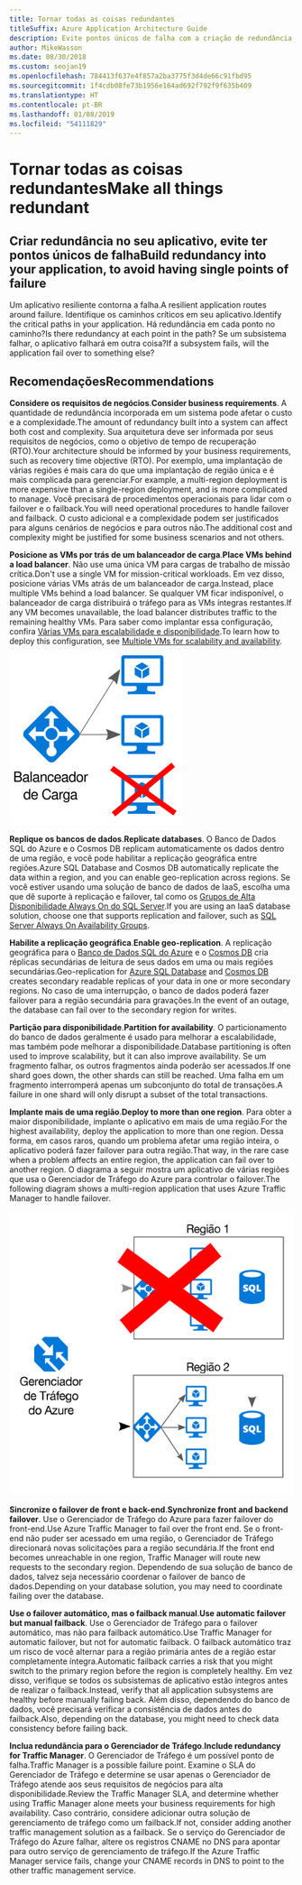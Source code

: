 ```yaml
---
title: Tornar todas as coisas redundantes
titleSuffix: Azure Application Architecture Guide
description: Evite pontos únicos de falha com a criação de redundância em seu aplicativo.
author: MikeWasson
ms.date: 08/30/2018
ms.custom: seojan19
ms.openlocfilehash: 784413f637e4f857a2ba3775f3d4de66c91fbd95
ms.sourcegitcommit: 1f4cdb08fe73b1956e164ad692f792f9f635b409
ms.translationtype: HT
ms.contentlocale: pt-BR
ms.lasthandoff: 01/08/2019
ms.locfileid: "54111829"
---
```

# <a name="make-all-things-redundant"></a><span data-ttu-id="852d2-103">Tornar todas as coisas redundantes</span><span class="sxs-lookup"><span data-stu-id="852d2-103">Make all things redundant</span></span>

## <a name="build-redundancy-into-your-application-to-avoid-having-single-points-of-failure"></a><span data-ttu-id="852d2-104">Criar redundância no seu aplicativo, evite ter pontos únicos de falha</span><span class="sxs-lookup"><span data-stu-id="852d2-104">Build redundancy into your application, to avoid having single points of failure</span></span>

<span data-ttu-id="852d2-105">Um aplicativo resiliente contorna a falha.</span><span class="sxs-lookup"><span data-stu-id="852d2-105">A resilient application routes around failure.</span></span> <span data-ttu-id="852d2-106">Identifique os caminhos críticos em seu aplicativo.</span><span class="sxs-lookup"><span data-stu-id="852d2-106">Identify the critical paths in your application.</span></span> <span data-ttu-id="852d2-107">Há redundância em cada ponto no caminho?</span><span class="sxs-lookup"><span data-stu-id="852d2-107">Is there redundancy at each point in the path?</span></span> <span data-ttu-id="852d2-108">Se um subsistema falhar, o aplicativo falhará em outra coisa?</span><span class="sxs-lookup"><span data-stu-id="852d2-108">If a subsystem fails, will the application fail over to something else?</span></span>

## <a name="recommendations"></a><span data-ttu-id="852d2-109">Recomendações</span><span class="sxs-lookup"><span data-stu-id="852d2-109">Recommendations</span></span>

<span data-ttu-id="852d2-110">**Considere os requisitos de negócios**.</span><span class="sxs-lookup"><span data-stu-id="852d2-110">**Consider business requirements**.</span></span> <span data-ttu-id="852d2-111">A quantidade de redundância incorporada em um sistema pode afetar o custo e a complexidade.</span><span class="sxs-lookup"><span data-stu-id="852d2-111">The amount of redundancy built into a system can affect both cost and complexity.</span></span> <span data-ttu-id="852d2-112">Sua arquitetura deve ser informada por seus requisitos de negócios, como o objetivo de tempo de recuperação (RTO).</span><span class="sxs-lookup"><span data-stu-id="852d2-112">Your architecture should be informed by your business requirements, such as recovery time objective (RTO).</span></span> <span data-ttu-id="852d2-113">Por exemplo, uma implantação de várias regiões é mais cara do que uma implantação de região única e é mais complicada para gerenciar.</span><span class="sxs-lookup"><span data-stu-id="852d2-113">For example, a multi-region deployment is more expensive than a single-region deployment, and is more complicated to manage.</span></span> <span data-ttu-id="852d2-114">Você precisará de procedimentos operacionais para lidar com o failover e o failback.</span><span class="sxs-lookup"><span data-stu-id="852d2-114">You will need operational procedures to handle failover and failback.</span></span> <span data-ttu-id="852d2-115">O custo adicional e a complexidade podem ser justificados para alguns cenários de negócios e para outros não.</span><span class="sxs-lookup"><span data-stu-id="852d2-115">The additional cost and complexity might be justified for some business scenarios and not others.</span></span>

<span data-ttu-id="852d2-116">**Posicione as VMs por trás de um balanceador de carga**.</span><span class="sxs-lookup"><span data-stu-id="852d2-116">**Place VMs behind a load balancer**.</span></span> <span data-ttu-id="852d2-117">Não use uma única VM para cargas de trabalho de missão crítica.</span><span class="sxs-lookup"><span data-stu-id="852d2-117">Don't use a single VM for mission-critical workloads.</span></span> <span data-ttu-id="852d2-118">Em vez disso, posicione várias VMs atrás de um balanceador de carga.</span><span class="sxs-lookup"><span data-stu-id="852d2-118">Instead, place multiple VMs behind a load balancer.</span></span> <span data-ttu-id="852d2-119">Se qualquer VM ficar indisponível, o balanceador de carga distribuirá o tráfego para as VMs íntegras restantes.</span><span class="sxs-lookup"><span data-stu-id="852d2-119">If any VM becomes unavailable, the load balancer distributes traffic to the remaining healthy VMs.</span></span> <span data-ttu-id="852d2-120">Para saber como implantar essa configuração, confira [Várias VMs para escalabilidade e disponibilidade][multi-vm-blueprint].</span><span class="sxs-lookup"><span data-stu-id="852d2-120">To learn how to deploy this configuration, see [Multiple VMs for scalability and availability][multi-vm-blueprint].</span></span>

![Diagrama de VMs com balanceamento de carga](./images/load-balancing.svg)

<span data-ttu-id="852d2-122">**Replique os bancos de dados**.</span><span class="sxs-lookup"><span data-stu-id="852d2-122">**Replicate databases**.</span></span> <span data-ttu-id="852d2-123">O Banco de Dados SQL do Azure e o Cosmos DB replicam automaticamente os dados dentro de uma região, e você pode habilitar a replicação geográfica entre regiões.</span><span class="sxs-lookup"><span data-stu-id="852d2-123">Azure SQL Database and Cosmos DB automatically replicate the data within a region, and you can enable geo-replication across regions.</span></span> <span data-ttu-id="852d2-124">Se você estiver usando uma solução de banco de dados de IaaS, escolha uma que dê suporte à replicação e failover, tal como os [Grupos de Alta Disponibilidade Always On do SQL Server][sql-always-on].</span><span class="sxs-lookup"><span data-stu-id="852d2-124">If you are using an IaaS database solution, choose one that supports replication and failover, such as [SQL Server Always On Availability Groups][sql-always-on].</span></span>

<span data-ttu-id="852d2-125">**Habilite a replicação geográfica**.</span><span class="sxs-lookup"><span data-stu-id="852d2-125">**Enable geo-replication**.</span></span> <span data-ttu-id="852d2-126">A replicação geográfica para o [Banco de Dados SQL do Azure][sql-geo-replication] e o [Cosmos DB][cosmosdb-geo-replication] cria réplicas secundárias de leitura de seus dados em uma ou mais regiões secundárias.</span><span class="sxs-lookup"><span data-stu-id="852d2-126">Geo-replication for [Azure SQL Database][sql-geo-replication] and [Cosmos DB][cosmosdb-geo-replication] creates secondary readable replicas of your data in one or more secondary regions.</span></span> <span data-ttu-id="852d2-127">No caso de uma interrupção, o banco de dados poderá fazer failover para a região secundária para gravações.</span><span class="sxs-lookup"><span data-stu-id="852d2-127">In the event of an outage, the database can fail over to the secondary region for writes.</span></span>

<span data-ttu-id="852d2-128">**Partição para disponibilidade**.</span><span class="sxs-lookup"><span data-stu-id="852d2-128">**Partition for availability**.</span></span> <span data-ttu-id="852d2-129">O particionamento do banco de dados geralmente é usado para melhorar a escalabilidade, mas também pode melhorar a disponibilidade.</span><span class="sxs-lookup"><span data-stu-id="852d2-129">Database partitioning is often used to improve scalability, but it can also improve availability.</span></span> <span data-ttu-id="852d2-130">Se um fragmento falhar, os outros fragmentos ainda poderão ser acessados.</span><span class="sxs-lookup"><span data-stu-id="852d2-130">If one shard goes down, the other shards can still be reached.</span></span> <span data-ttu-id="852d2-131">Uma falha em um fragmento interromperá apenas um subconjunto do total de transações.</span><span class="sxs-lookup"><span data-stu-id="852d2-131">A failure in one shard will only disrupt a subset of the total transactions.</span></span>

<span data-ttu-id="852d2-132">**Implante mais de uma região**.</span><span class="sxs-lookup"><span data-stu-id="852d2-132">**Deploy to more than one region**.</span></span> <span data-ttu-id="852d2-133">Para obter a maior disponibilidade, implante o aplicativo em mais de uma região.</span><span class="sxs-lookup"><span data-stu-id="852d2-133">For the highest availability, deploy the application to more than one region.</span></span> <span data-ttu-id="852d2-134">Dessa forma, em casos raros, quando um problema afetar uma região inteira, o aplicativo poderá fazer failover para outra região.</span><span class="sxs-lookup"><span data-stu-id="852d2-134">That way, in the rare case when a problem affects an entire region, the application can fail over to another region.</span></span> <span data-ttu-id="852d2-135">O diagrama a seguir mostra um aplicativo de várias regiões que usa o Gerenciador de Tráfego do Azure para controlar o failover.</span><span class="sxs-lookup"><span data-stu-id="852d2-135">The following diagram shows a multi-region application that uses Azure Traffic Manager to handle failover.</span></span>

![Diagrama do uso do Gerenciador de Tráfego do Azure para controlar o failover](./images/failover.svg)

<span data-ttu-id="852d2-137">**Sincronize o failover de front e back-end**.</span><span class="sxs-lookup"><span data-stu-id="852d2-137">**Synchronize front and backend failover**.</span></span> <span data-ttu-id="852d2-138">Use o Gerenciador de Tráfego do Azure para fazer failover do front-end.</span><span class="sxs-lookup"><span data-stu-id="852d2-138">Use Azure Traffic Manager to fail over the front end.</span></span> <span data-ttu-id="852d2-139">Se o front-end não puder ser acessado em uma região, o Gerenciador de Tráfego direcionará novas solicitações para a região secundária.</span><span class="sxs-lookup"><span data-stu-id="852d2-139">If the front end becomes unreachable in one region, Traffic Manager will route new requests to the secondary region.</span></span> <span data-ttu-id="852d2-140">Dependendo de sua solução de banco de dados, talvez seja necessário coordenar o failover de banco de dados.</span><span class="sxs-lookup"><span data-stu-id="852d2-140">Depending on your database solution, you may need to coordinate failing over the database.</span></span>

<span data-ttu-id="852d2-141">**Use o failover automático, mas o failback manual**.</span><span class="sxs-lookup"><span data-stu-id="852d2-141">**Use automatic failover but manual failback**.</span></span> <span data-ttu-id="852d2-142">Use o Gerenciador de Tráfego para o failover automático, mas não para failback automático.</span><span class="sxs-lookup"><span data-stu-id="852d2-142">Use Traffic Manager for automatic failover, but not for automatic failback.</span></span> <span data-ttu-id="852d2-143">O failback automático traz um risco de você alternar para a região primária antes de a região estar completamente íntegra.</span><span class="sxs-lookup"><span data-stu-id="852d2-143">Automatic failback carries a risk that you might switch to the primary region before the region is completely healthy.</span></span> <span data-ttu-id="852d2-144">Em vez disso, verifique se todos os subsistemas de aplicativo estão íntegros antes de realizar o failback.</span><span class="sxs-lookup"><span data-stu-id="852d2-144">Instead, verify that all application subsystems are healthy before manually failing back.</span></span> <span data-ttu-id="852d2-145">Além disso, dependendo do banco de dados, você precisará verificar a consistência de dados antes do failback.</span><span class="sxs-lookup"><span data-stu-id="852d2-145">Also, depending on the database, you might need to check data consistency before failing back.</span></span>

<span data-ttu-id="852d2-146">**Inclua redundância para o Gerenciador de Tráfego**.</span><span class="sxs-lookup"><span data-stu-id="852d2-146">**Include redundancy for Traffic Manager**.</span></span> <span data-ttu-id="852d2-147">O Gerenciador de Tráfego é um possível ponto de falha.</span><span class="sxs-lookup"><span data-stu-id="852d2-147">Traffic Manager is a possible failure point.</span></span> <span data-ttu-id="852d2-148">Examine o SLA do Gerenciador de Tráfego e determine se usar apenas o Gerenciador de Tráfego atende aos seus requisitos de negócios para alta disponibilidade.</span><span class="sxs-lookup"><span data-stu-id="852d2-148">Review the Traffic Manager SLA, and determine whether using Traffic Manager alone meets your business requirements for high availability.</span></span> <span data-ttu-id="852d2-149">Caso contrário, considere adicionar outra solução de gerenciamento de tráfego como um failback.</span><span class="sxs-lookup"><span data-stu-id="852d2-149">If not, consider adding another traffic management solution as a failback.</span></span> <span data-ttu-id="852d2-150">Se o serviço do Gerenciador de Tráfego do Azure falhar, altere os registros CNAME no DNS para apontar para outro serviço de gerenciamento de tráfego.</span><span class="sxs-lookup"><span data-stu-id="852d2-150">If the Azure Traffic Manager service fails, change your CNAME records in DNS to point to the other traffic management service.</span></span>

<!-- links -->

[multi-vm-blueprint]: ../../reference-architectures/virtual-machines-windows/multi-vm.md

[cassandra]: https://cassandra.apache.org/
[cosmosdb-geo-replication]: /azure/cosmos-db/distribute-data-globally
[sql-always-on]: https://msdn.microsoft.com/library/hh510230.aspx
[sql-geo-replication]: /azure/sql-database/sql-database-geo-replication-overview
